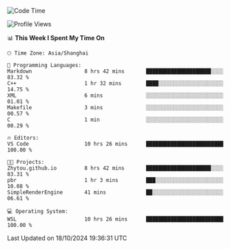 <!--START_SECTION:waka-->
![Code Time](http://img.shields.io/badge/Code%20Time-2%2C051%20hrs%2042%20mins-blue)

![Profile Views](http://img.shields.io/badge/Profile%20Views-0-blue)

📊 **This Week I Spent My Time On** 

```text
🕑︎ Time Zone: Asia/Shanghai

💬 Programming Languages: 
Markdown                 8 hrs 42 mins       █████████████████████░░░░   83.32 % 
C++                      1 hr 32 mins        ████░░░░░░░░░░░░░░░░░░░░░   14.75 % 
XML                      6 mins              ░░░░░░░░░░░░░░░░░░░░░░░░░   01.01 % 
Makefile                 3 mins              ░░░░░░░░░░░░░░░░░░░░░░░░░   00.57 % 
C                        1 min               ░░░░░░░░░░░░░░░░░░░░░░░░░   00.29 % 

🔥 Editors: 
VS Code                  10 hrs 26 mins      █████████████████████████   100.00 % 

🐱‍💻 Projects: 
Zhytou.github.io         8 hrs 42 mins       █████████████████████░░░░   83.31 % 
pbr                      1 hr 3 mins         ███░░░░░░░░░░░░░░░░░░░░░░   10.08 % 
SimpleRenderEngine       41 mins             ██░░░░░░░░░░░░░░░░░░░░░░░   06.61 % 

💻 Operating System: 
WSL                      10 hrs 26 mins      █████████████████████████   100.00 % 
```


 Last Updated on 18/10/2024 19:36:31 UTC
<!--END_SECTION:waka-->